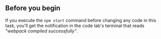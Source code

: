 
## Before you begin

If you execute the `npm start` command before changing any code in this task, you'll get the notification in the code lab's terminal that reads *"webpack compiled successfully"*.





